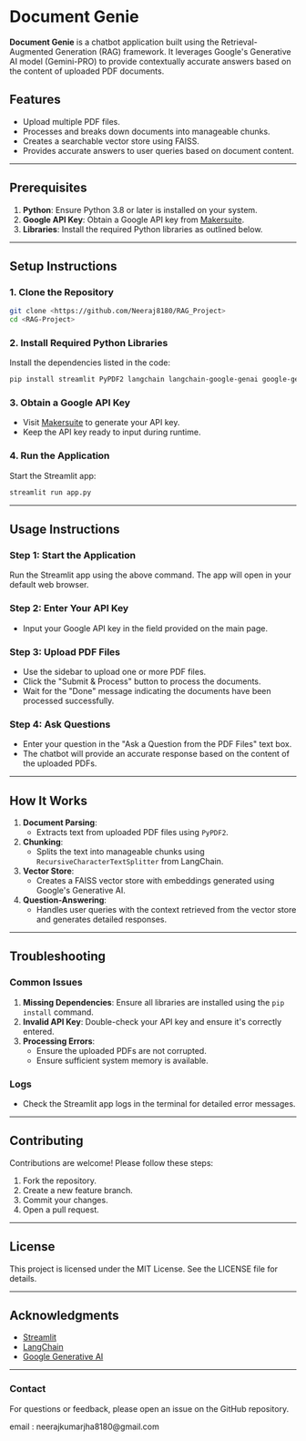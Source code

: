 # Document Genie

**Document Genie** is a chatbot application built using the Retrieval-Augmented Generation (RAG) framework. It leverages Google's Generative AI model (Gemini-PRO) to provide contextually accurate answers based on the content of uploaded PDF documents.

## Features

- Upload multiple PDF files.
- Processes and breaks down documents into manageable chunks.
- Creates a searchable vector store using FAISS.
- Provides accurate answers to user queries based on document content.

---

## Prerequisites

1. **Python**: Ensure Python 3.8 or later is installed on your system.
2. **Google API Key**: Obtain a Google API key from [Makersuite](https://makersuite.google.com/app/apikey).
3. **Libraries**: Install the required Python libraries as outlined below.

---

## Setup Instructions

### 1. Clone the Repository

```bash
git clone <https://github.com/Neeraj8180/RAG_Project>
cd <RAG-Project>
```

### 2. Install Required Python Libraries

Install the dependencies listed in the code:

```bash
pip install streamlit PyPDF2 langchain langchain-google-genai google-generativeai faiss-cpu
```

### 3. Obtain a Google API Key

- Visit [Makersuite](https://makersuite.google.com/app/apikey) to generate your API key.
- Keep the API key ready to input during runtime.

### 4. Run the Application

Start the Streamlit app:

```bash
streamlit run app.py
```

---

## Usage Instructions

### Step 1: Start the Application

Run the Streamlit app using the above command. The app will open in your default web browser.

### Step 2: Enter Your API Key

- Input your Google API key in the field provided on the main page.

### Step 3: Upload PDF Files

- Use the sidebar to upload one or more PDF files.
- Click the "Submit & Process" button to process the documents.
- Wait for the "Done" message indicating the documents have been processed successfully.

### Step 4: Ask Questions

- Enter your question in the "Ask a Question from the PDF Files" text box.
- The chatbot will provide an accurate response based on the content of the uploaded PDFs.

---

## How It Works

1. **Document Parsing**:
   - Extracts text from uploaded PDF files using `PyPDF2`.
2. **Chunking**:
   - Splits the text into manageable chunks using `RecursiveCharacterTextSplitter` from LangChain.
3. **Vector Store**:
   - Creates a FAISS vector store with embeddings generated using Google's Generative AI.
4. **Question-Answering**:
   - Handles user queries with the context retrieved from the vector store and generates detailed responses.

---

## Troubleshooting

### Common Issues

1. **Missing Dependencies**: Ensure all libraries are installed using the `pip install` command.
2. **Invalid API Key**: Double-check your API key and ensure it's correctly entered.
3. **Processing Errors**:
   - Ensure the uploaded PDFs are not corrupted.
   - Ensure sufficient system memory is available.

### Logs

- Check the Streamlit app logs in the terminal for detailed error messages.

---

## Contributing

Contributions are welcome! Please follow these steps:

1. Fork the repository.
2. Create a new feature branch.
3. Commit your changes.
4. Open a pull request.

---

## License

This project is licensed under the MIT License. See the LICENSE file for details.

---

## Acknowledgments

- [Streamlit](https://streamlit.io/)
- [LangChain](https://langchain.com/)
- [Google Generative AI](https://makersuite.google.com/)

---

### Contact

For questions or feedback, please open an issue on the GitHub repository.

email : neerajkumarjha8180\@gmail.com
